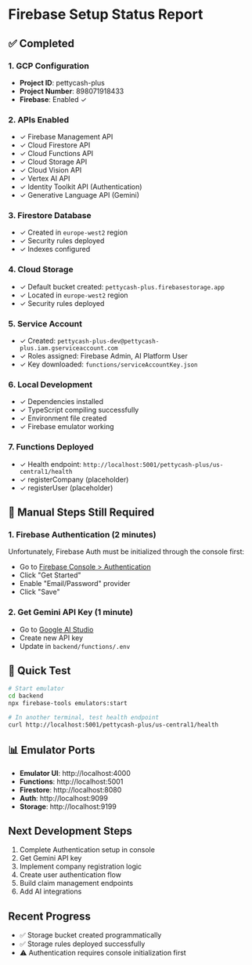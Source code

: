 # Firebase Setup Status Report

## ✅ Completed

### 1. GCP Configuration
- **Project ID**: pettycash-plus
- **Project Number**: 898071918433
- **Firebase**: Enabled ✓

### 2. APIs Enabled
- ✓ Firebase Management API
- ✓ Cloud Firestore API
- ✓ Cloud Functions API
- ✓ Cloud Storage API
- ✓ Cloud Vision API
- ✓ Vertex AI API
- ✓ Identity Toolkit API (Authentication)
- ✓ Generative Language API (Gemini)

### 3. Firestore Database
- ✓ Created in `europe-west2` region
- ✓ Security rules deployed
- ✓ Indexes configured

### 4. Cloud Storage
- ✓ Default bucket created: `pettycash-plus.firebasestorage.app`
- ✓ Located in `europe-west2` region
- ✓ Security rules deployed

### 5. Service Account
- ✓ Created: `pettycash-plus-dev@pettycash-plus.iam.gserviceaccount.com`
- ✓ Roles assigned: Firebase Admin, AI Platform User
- ✓ Key downloaded: `functions/serviceAccountKey.json`

### 6. Local Development
- ✓ Dependencies installed
- ✓ TypeScript compiling successfully
- ✓ Environment file created
- ✓ Firebase emulator working

### 7. Functions Deployed
- ✓ Health endpoint: `http://localhost:5001/pettycash-plus/us-central1/health`
- ✓ registerCompany (placeholder)
- ✓ registerUser (placeholder)

## 🔧 Manual Steps Still Required

### 1. Firebase Authentication (2 minutes)
Unfortunately, Firebase Auth must be initialized through the console first:
- Go to [Firebase Console > Authentication](https://console.firebase.google.com/project/pettycash-plus/authentication)
- Click "Get Started"
- Enable "Email/Password" provider
- Click "Save"

### 2. Get Gemini API Key (1 minute)
- Go to [Google AI Studio](https://makersuite.google.com/app/apikey)
- Create new API key
- Update in `backend/functions/.env`

## 🚀 Quick Test

```bash
# Start emulator
cd backend
npx firebase-tools emulators:start

# In another terminal, test health endpoint
curl http://localhost:5001/pettycash-plus/us-central1/health
```

## 📊 Emulator Ports

- **Emulator UI**: http://localhost:4000
- **Functions**: http://localhost:5001
- **Firestore**: http://localhost:8080
- **Auth**: http://localhost:9099
- **Storage**: http://localhost:9199

## Next Development Steps

1. Complete Authentication setup in console
2. Get Gemini API key
3. Implement company registration logic
4. Create user authentication flow
5. Build claim management endpoints
6. Add AI integrations

## Recent Progress
- ✅ Storage bucket created programmatically
- ✅ Storage rules deployed successfully
- ⚠️ Authentication requires console initialization first 